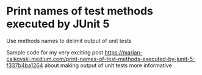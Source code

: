 # Print names of test methods executed by JUnit 5
Use methods names to delimit output of unit tests

Sample code for my very exciting post https://marian-caikovski.medium.com/print-names-of-test-methods-executed-by-junit-5-f337b4ba1264 about making output of unit tests more informative